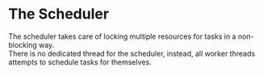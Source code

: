 # The Scheduler

The scheduler takes care of locking multiple resources for tasks in a non-blocking way.  
There is no dedicated thread for the scheduler, instead, all worker threads attempts to schedule tasks for themselves.




